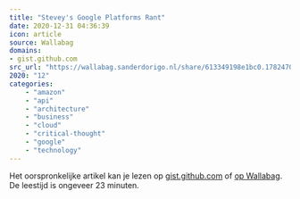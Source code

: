 ```yaml
---
title: "Stevey's Google Platforms Rant"
date: 2020-12-31 04:36:39
icon: article
source: Wallabag
domains:
- gist.github.com
src_url: "https://wallabag.sanderdorigo.nl/share/613349198e1bc0.17824708"
2020: "12"
categories:
    - "amazon"
    - "api"
    - "architecture"
    - "business"
    - "cloud"
    - "critical-thought"
    - "google"
    - "technology"
---
```

Het oorspronkelijke artikel kan je lezen op [gist.github.com](https://gist.github.com/chitchcock/1281611) of [op Wallabag](https://wallabag.sanderdorigo.nl/share/613349198e1bc0.17824708). De leestijd is ongeveer 23 minuten.